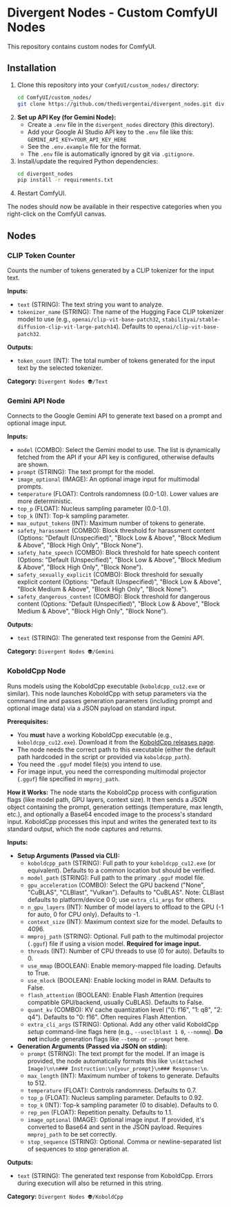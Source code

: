 # Divergent Nodes - Custom ComfyUI Nodes

This repository contains custom nodes for ComfyUI.

## Installation

1.  Clone this repository into your `ComfyUI/custom_nodes/` directory:
    ```bash
    cd ComfyUI/custom_nodes/
    git clone https://github.com/thedivergentai/divergent_nodes.git divergent_nodes
    ```
2.  **Set up API Key (for Gemini Node):**
    *   Create a `.env` file in the `divergent_nodes` directory (this directory).
    *   Add your Google AI Studio API key to the `.env` file like this: `GEMINI_API_KEY=YOUR_API_KEY_HERE`
    *   See the `.env.example` file for the format.
    *   The `.env` file is automatically ignored by git via `.gitignore`.
3.  Install/update the required Python dependencies:
    ```bash
    cd divergent_nodes
    pip install -r requirements.txt
    ```
4.  Restart ComfyUI.

The nodes should now be available in their respective categories when you right-click on the ComfyUI canvas.

## Nodes

### CLIP Token Counter

Counts the number of tokens generated by a CLIP tokenizer for the input text.

**Inputs:**

*   `text` (STRING): The text string you want to analyze.
*   `tokenizer_name` (STRING): The name of the Hugging Face CLIP tokenizer model to use (e.g., `openai/clip-vit-base-patch32`, `stabilityai/stable-diffusion-clip-vit-large-patch14`). Defaults to `openai/clip-vit-base-patch32`.

**Outputs:**

*   `token_count` (INT): The total number of tokens generated for the input text by the selected tokenizer.

**Category:** `Divergent Nodes 👽/Text`

### Gemini API Node

Connects to the Google Gemini API to generate text based on a prompt and optional image input.

**Inputs:**

*   `model` (COMBO): Select the Gemini model to use. The list is dynamically fetched from the API if your API key is configured, otherwise defaults are shown.
*   `prompt` (STRING): The text prompt for the model.
*   `image_optional` (IMAGE): An optional image input for multimodal prompts.
*   `temperature` (FLOAT): Controls randomness (0.0-1.0). Lower values are more deterministic.
*   `top_p` (FLOAT): Nucleus sampling parameter (0.0-1.0).
*   `top_k` (INT): Top-k sampling parameter.
*   `max_output_tokens` (INT): Maximum number of tokens to generate.
*   `safety_harassment` (COMBO): Block threshold for harassment content (Options: "Default (Unspecified)", "Block Low & Above", "Block Medium & Above", "Block High Only", "Block None").
*   `safety_hate_speech` (COMBO): Block threshold for hate speech content (Options: "Default (Unspecified)", "Block Low & Above", "Block Medium & Above", "Block High Only", "Block None").
*   `safety_sexually_explicit` (COMBO): Block threshold for sexually explicit content (Options: "Default (Unspecified)", "Block Low & Above", "Block Medium & Above", "Block High Only", "Block None").
*   `safety_dangerous_content` (COMBO): Block threshold for dangerous content (Options: "Default (Unspecified)", "Block Low & Above", "Block Medium & Above", "Block High Only", "Block None").

**Outputs:**

*   `text` (STRING): The generated text response from the Gemini API.

**Category:** `Divergent Nodes 👽/Gemini`

### KoboldCpp Node

Runs models using the KoboldCpp executable (`koboldcpp_cu12.exe` or similar). This node launches KoboldCpp with setup parameters via the command line and passes generation parameters (including prompt and optional image data) via a JSON payload on standard input.

**Prerequisites:**

*   You **must** have a working KoboldCpp executable (e.g., `koboldcpp_cu12.exe`). Download it from the [KoboldCpp releases page](https://github.com/LostRuins/koboldcpp/releases/latest).
*   The node needs the correct path to this executable (either the default path hardcoded in the script or provided via `koboldcpp_path`).
*   You need the `.gguf` model file(s) you intend to use.
*   For image input, you need the corresponding multimodal projector (`.gguf`) file specified in `mmproj_path`.

**How it Works:**
The node starts the KoboldCpp process with configuration flags (like model path, GPU layers, context size). It then sends a JSON object containing the prompt, generation settings (temperature, max length, etc.), and optionally a Base64 encoded image to the process's standard input. KoboldCpp processes this input and writes the generated text to its standard output, which the node captures and returns.

**Inputs:**

*   **Setup Arguments (Passed via CLI):**
    *   `koboldcpp_path` (STRING): Full path to your `koboldcpp_cu12.exe` (or equivalent). Defaults to a common location but should be verified.
    *   `model_path` (STRING): Full path to the primary `.gguf` model file.
    *   `gpu_acceleration` (COMBO): Select the GPU backend ("None", "CuBLAS", "CLBlast", "Vulkan"). Defaults to "CuBLAS". Note: CLBlast defaults to platform/device 0 0; use `extra_cli_args` for others.
    *   `n_gpu_layers` (INT): Number of model layers to offload to the GPU (-1 for auto, 0 for CPU only). Defaults to -1.
    *   `context_size` (INT): Maximum context size for the model. Defaults to 4096.
    *   `mmproj_path` (STRING): Optional. Full path to the multimodal projector (`.gguf`) file if using a vision model. **Required for image input.**
    *   `threads` (INT): Number of CPU threads to use (0 for auto). Defaults to 0.
    *   `use_mmap` (BOOLEAN): Enable memory-mapped file loading. Defaults to True.
    *   `use_mlock` (BOOLEAN): Enable locking model in RAM. Defaults to False.
    *   `flash_attention` (BOOLEAN): Enable Flash Attention (requires compatible GPU/backend, usually CuBLAS). Defaults to False.
    *   `quant_kv` (COMBO): KV cache quantization level ("0: f16", "1: q8", "2: q4"). Defaults to "0: f16". Often requires Flash Attention.
    *   `extra_cli_args` (STRING): Optional. Add any other valid KoboldCpp *setup* command-line flags here (e.g., `--useclblast 1 0`, `--nommq`). **Do not** include generation flags like `--temp` or `--prompt` here.
*   **Generation Arguments (Passed via JSON on stdin):**
    *   `prompt` (STRING): The text prompt for the model. If an image is provided, the node automatically formats this like `\n(Attached Image)\n\n### Instruction:\n{your_prompt}\n### Response:\n`.
    *   `max_length` (INT): Maximum number of tokens to generate. Defaults to 512.
    *   `temperature` (FLOAT): Controls randomness. Defaults to 0.7.
    *   `top_p` (FLOAT): Nucleus sampling parameter. Defaults to 0.92.
    *   `top_k` (INT): Top-k sampling parameter (0 to disable). Defaults to 0.
    *   `rep_pen` (FLOAT): Repetition penalty. Defaults to 1.1.
    *   `image_optional` (IMAGE): Optional image input. If provided, it's converted to Base64 and sent in the JSON payload. Requires `mmproj_path` to be set correctly.
    *   `stop_sequence` (STRING): Optional. Comma or newline-separated list of sequences to stop generation at.

**Outputs:**

*   `text` (STRING): The generated text response from KoboldCpp. Errors during execution will also be returned in this string.

**Category:** `Divergent Nodes 👽/KoboldCpp`

